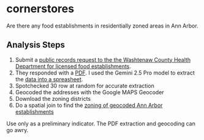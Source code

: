 # cornerstores
Are there any food establishments in residentially zoned areas in Ann Arbor.

## Analysis Steps
1. Submit a [public records request to the the Washtenaw County Health Department for licensed food establishments](https://www.muckrock.com/foi/washtenaw-county-16744/food-establishment-licenses-188216/#).
2. They responded with a [PDF](./raw/RESTAURANT_LISTING.pdf). I used the Gemini 2.5 Pro model to extract the [data into a spreasheet](./processed/establishments.csv).
3. Spotchecked 30 row at random for accurate extraction
4. Geocoded the addresses with the Google MAPS Geocoder
5. Download the zoning districts
6. Do a spatial join to find the [zoning of geocoded Ann Arbor establishments](https://docs.google.com/spreadsheets/d/1yR0cgWMPvBpujM1UhvzlHTxpxWKwlZSguLhEDp_jEmo/edit?gid=1118172325#gid=1118172325)

Use only as a preliminary indicator. The PDF extraction and geocoding can go awry.
